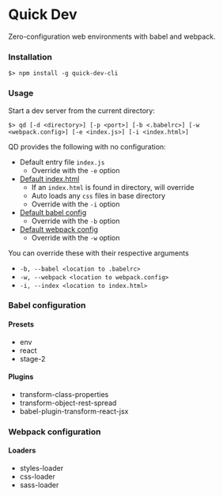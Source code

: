 # Quick Dev

Zero-configuration web environments with babel and webpack.

### Installation
```
$> npm install -g quick-dev-cli
```

### Usage
Start a dev server from the current directory:

```
$> qd [-d <directory>] [-p <port>] [-b <.babelrc>] [-w <webpack.config>] [-e <index.js>] [-i <index.html>]
```

QD provides the following with no configuration:

- Default entry file `index.js`
  - Override with the `-e` option
- [Default index.html](templates/index.html.tmp)
  - If an `index.html` is found in directory, will override
  - Auto loads any `css` files in base directory
  - Override with the `-i` option
- [Default babel config](templates/.babelrc.tmp)
  - Override with the `-b` option
- [Default webpack config](templates/webpack.config.js.tmp)
  - Override with the `-w` option

You can override these with their respective arguments
  - `-b, --babel <location to .babelrc>`
  - `-w, --webpack <location to webpack.config>`
  - `-i, --index <location to index.html>`

### Babel configuration
#### Presets
- env
- react
- stage-2

#### Plugins
- transform-class-properties
- transform-object-rest-spread
- babel-plugin-transform-react-jsx

### Webpack configuration
#### Loaders
- styles-loader
- css-loader
- sass-loader
